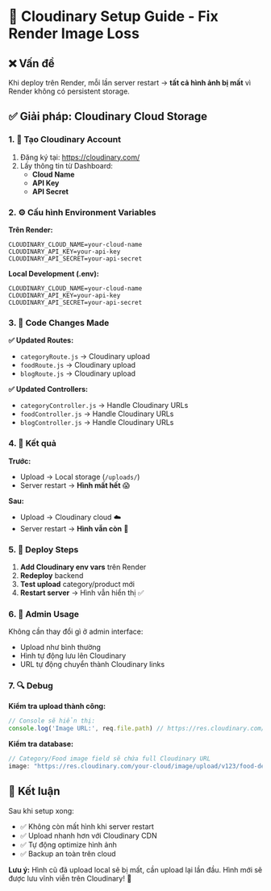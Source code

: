 # 🌟 Cloudinary Setup Guide - Fix Render Image Loss

## ❌ Vấn đề
Khi deploy trên Render, mỗi lần server restart → **tất cả hình ảnh bị mất** vì Render không có persistent storage.

## ✅ Giải pháp: Cloudinary Cloud Storage

### 1. 📝 Tạo Cloudinary Account
1. Đăng ký tại: https://cloudinary.com/
2. Lấy thông tin từ Dashboard:
   - **Cloud Name**
   - **API Key** 
   - **API Secret**

### 2. ⚙️ Cấu hình Environment Variables

**Trên Render:**
```env
CLOUDINARY_CLOUD_NAME=your-cloud-name
CLOUDINARY_API_KEY=your-api-key  
CLOUDINARY_API_SECRET=your-api-secret
```

**Local Development (.env):**
```env
CLOUDINARY_CLOUD_NAME=your-cloud-name
CLOUDINARY_API_KEY=your-api-key
CLOUDINARY_API_SECRET=your-api-secret
```

### 3. 🔄 Code Changes Made

**✅ Updated Routes:**
- `categoryRoute.js` → Cloudinary upload
- `foodRoute.js` → Cloudinary upload  
- `blogRoute.js` → Cloudinary upload

**✅ Updated Controllers:**
- `categoryController.js` → Handle Cloudinary URLs
- `foodController.js` → Handle Cloudinary URLs
- `blogController.js` → Handle Cloudinary URLs

### 4. 🎯 Kết quả

**Trước:**
- Upload → Local storage (`/uploads/`)
- Server restart → **Hình mất hết** 😱

**Sau:**
- Upload → Cloudinary cloud ☁️
- Server restart → **Hình vẫn còn** 🎉

### 5. 🚀 Deploy Steps

1. **Add Cloudinary env vars** trên Render
2. **Redeploy** backend
3. **Test upload** category/product mới
4. **Restart server** → Hình vẫn hiển thị ✅

### 6. 📱 Admin Usage

Không cần thay đổi gì ở admin interface:
- Upload như bình thường
- Hình tự động lưu lên Cloudinary
- URL tự động chuyển thành Cloudinary links

### 7. 🔍 Debug

**Kiểm tra upload thành công:**
```javascript
// Console sẽ hiển thị:
console.log('Image URL:', req.file.path) // https://res.cloudinary.com/...
```

**Kiểm tra database:**
```javascript
// Category/Food image field sẽ chứa full Cloudinary URL
image: "https://res.cloudinary.com/your-cloud/image/upload/v123/food-delivery/uploads/abc123.jpg"
```

## 🎉 Kết luận

Sau khi setup xong:
- ✅ Không còn mất hình khi server restart
- ✅ Upload nhanh hơn với Cloudinary CDN
- ✅ Tự động optimize hình ảnh
- ✅ Backup an toàn trên cloud

**Lưu ý:** Hình cũ đã upload local sẽ bị mất, cần upload lại lần đầu. Hình mới sẽ được lưu vĩnh viễn trên Cloudinary! 🚀
